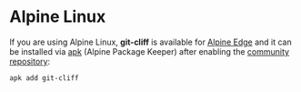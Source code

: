 # Alpine Linux

If you are using Alpine Linux, **git-cliff** is available for [Alpine Edge](https://pkgs.alpinelinux.org/packages?name=git-cliff&branch=edge) and it can be installed via [apk](https://wiki.alpinelinux.org/wiki/Alpine_Package_Keeper) (Alpine Package Keeper) after enabling the [community repository](https://wiki.alpinelinux.org/wiki/Repositories):

```bash
apk add git-cliff
```
